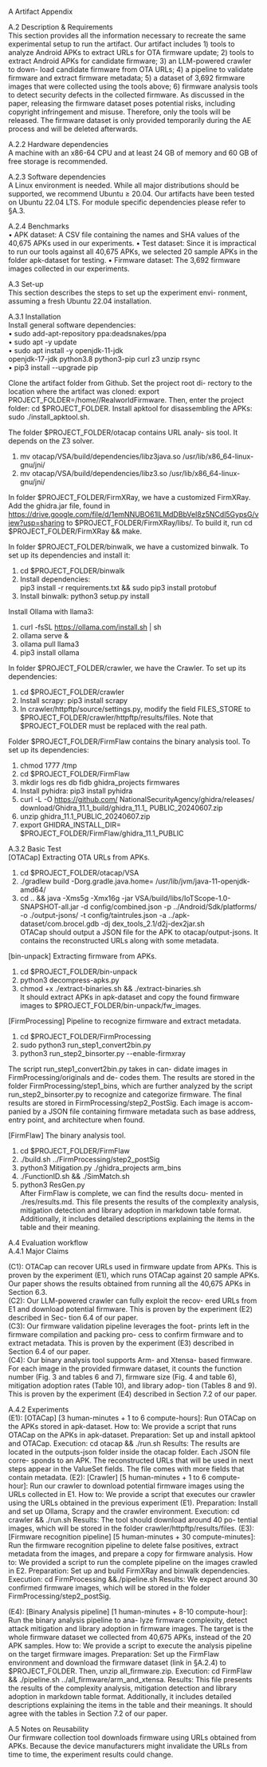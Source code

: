 
A Artifact Appendix  

A.2 Description & Requirements  
This section provides all the information necessary to recreate
the same experimental setup to run the artifact. Our artifact
includes 1) tools to analyze Android APKs to extract URLs
for OTA firmware update; 2) tools to extract Android APKs
for candidate firmware; 3) an LLM-powered crawler to down-
load candidate firmware from OTA URLs; 4) a pipeline to
validate firmware and extract firmware metadata; 5) a dataset
of 3,692 firmware images that were collected using the tools
above; 6) firmware analysis tools to detect security defects in
the collected firmware.
As discussed in the paper, releasing the firmware dataset
poses potential risks, including copyright infringement and
misuse. Therefore, only the tools will be released. The
firmware dataset is only provided temporarily during the AE
process and will be deleted afterwards.

A.2.2 Hardware dependencies  
A machine with an x86-64 CPU and at least 24 GB of memory
and 60 GB of free storage is recommended.

A.2.3 Software dependencies  
A Linux environment is needed. While all major distributions
should be supported, we recommend Ubuntu ≥ 20.04. Our
artifacts have been tested on Ubuntu 22.04 LTS. For module
specific dependencies please refer to §A.3.
 
A.2.4 Benchmarks  
• APK dataset: A CSV file containing the names and SHA
values of the 40,675 APKs used in our experiments.
• Test dataset: Since it is impractical to run our tools
against all 40,675 APKs, we selected 20 sample APKs
in the folder apk-dataset for testing.
• Firmware dataset: The 3,692 firmware images
collected in our experiments.

A.3 Set-up  
This section describes the steps to set up the experiment envi-
ronment, assuming a fresh Ubuntu 22.04 installation.

A.3.1 Installation  
Install general software dependencies:  
• sudo add-apt-repository ppa:deadsnakes/ppa  
• sudo apt -y update  
• sudo apt install -y openjdk-11-jdk  
openjdk-17-jdk python3.8 python3-pip curl
z3 unzip rsync  
• pip3 install --upgrade pip  

Clone the artifact folder from Github. Set the project root di-
rectory to the location where the artifact was cloned: export
PROJECT_FOLDER=/home/<USER>/RealworldFirmware.
Then, enter the project folder: cd $PROJECT_FOLDER.
Install apktool for disassembling the APKs: sudo
./install_apktool.sh.  
  
The folder $PROJECT_FOLDER/otacap contains URL analy-
sis tool. It depends on the Z3 solver.    
1. mv otacap/VSA/build/dependencies/libz3java.so
/usr/lib/x86_64-linux-gnu/jni/  
2. mv otacap/VSA/build/dependencies/libz3.so
/usr/lib/x86_64-linux-gnu/jni/
  
In folder $PROJECT_FOLDER/FirmXRay, we have a
customized FirmXRay. Add the ghidra.jar file,
found in https://drive.google.com/file/d/1emNNUBO61lLMdDBbVeI8z5NCdl5GypsG/view?usp=sharing to $PROJECT_FOLDER/FirmXRay/libs/. To build
it, run cd $PROJECT_FOLDER/FirmXRay && make.  
  
In folder $PROJECT_FOLDER/binwalk, we have a customized
binwalk. To set up its dependencies and install it:  
1. cd $PROJECT_FOLDER/binwalk
2. Install dependencies:  
pip3 install -r requirements.txt && sudo
pip3 install protobuf
3. Install binwalk: python3 setup.py install
  
Install Ollama with llama3:
1. curl -fsSL https://ollama.com/install.sh |
sh
2. ollama serve &
3. ollama pull llama3
4. pip3 install ollama
  
In folder $PROJECT_FOLDER/crawler, we have the Crawler.
To set up its dependencies:  
1. cd $PROJECT_FOLDER/crawler
2. Install scrapy: pip3 install scrapy
3. In crawler/httpftp/source/settings.py,
modify the field FILES_STORE to
$PROJECT_FOLDER/crawler/httpftp/results/files.
Note that $PROJECT_FOLDER must be replaced with the
real path.
  
Folder $PROJECT_FOLDER/FirmFlaw contains the binary
analysis tool. To set up its dependencies:  
1. chmod 1777 /tmp
2. cd $PROJECT_FOLDER/FirmFlaw
3. mkdir logs res db fidb ghidra_projects
firmwares
4. Install pyhidra: pip3 install pyhidra
5. curl -L -O https://github.com/
NationalSecurityAgency/ghidra/releases/
download/Ghidra_11.1_build/ghidra_11.1_
PUBLIC_20240607.zip
6. unzip ghidra_11.1_PUBLIC_20240607.zip
7. export GHIDRA_INSTALL_DIR=
$PROJECT_FOLDER/FirmFlaw/ghidra_11.1_PUBLIC

A.3.2 Basic Test  
[OTACap] Extracting OTA URLs from APKs.
1. cd $PROJECT_FOLDER/otacap/VSA
2. ./gradlew build -Dorg.gradle.java.home=
/usr/lib/jvm/java-11-openjdk-amd64/
3. cd .. && java -Xms5g -Xmx16g -jar
VSA/build/libs/IoTScope-1.0-SNAPSHOT-all.jar
-d config/combined.json -p
../Android/Sdk/platforms/ -o
./output-jsons/ -t config/taintrules.json
-a ../apk-dataset/com.brocel.gdb -dj
dex_tools_2.1/d2j-dex2jar.sh  
OTACap should output a JSON file for the APK to
otacap/output-jsons. It contains the reconstructed URLs
along with some metadata.
  
[bin-unpack] Extracting firmware from APKs.
1. cd $PROJECT_FOLDER/bin-unpack
2. python3 decompress-apks.py
3. chmod +x ./extract-binaries.sh &&
./extract-binaries.sh  
It should extract APKs in apk-dataset
and copy the found firmware images to
$PROJECT_FOLDER/bin-unpack/fw_images.
  
[FirmProcessing] Pipeline to recognize firmware and extract
metadata.
1. cd $PROJECT_FOLDER/FirmProcessing
2. sudo python3 run_step1_convert2bin.py
3. python3 run_step2_binsorter.py
--enable-firmxray
  
The script run_step1_convert2bin.py takes in can-
didate images in FirmProcessing/originals and de-
codes them. The results are stored in the folder
FirmProcessing/step1_bins, which are further analyzed
by the script run_step2_binsorter.py to recognize
and categorize firmware. The final results are stored in
FirmProcessing/step2_PostSig. Each image is accom-
panied by a JSON file containing firmware metadata such as
base address, entry point, and architecture when found.  
  
[FirmFlaw] The binary analysis tool.
1. cd $PROJECT_FOLDER/FirmFlaw
2. ./build.sh ../FirmProcessing/step2_postSig
3. python3 Mitigation.py ./ghidra_projects
arm_bins
4. ./FunctionID.sh && ./SimMatch.sh
5. python3 ResGen.py  
After FirmFlaw is complete, we can find the results docu-
mented in ./res/results.md. This file presents the results
of the complexity analysis, mitigation detection and library
adoption in markdown table format. Additionally, it includes
detailed descriptions explaining the items in the table and
their meaning.

A.4 Evaluation workflow  
A.4.1 Major Claims  

(C1): OTACap can recover URLs used in firmware update
from APKs. This is proven by the experiment (E1),
which runs OTACap against 20 sample APKs. Our paper
shows the results obtained from running all the 40,675
APKs in Section 6.3.  
(C2): Our LLM-powered crawler can fully exploit the recov-
ered URLs from E1 and download potential firmware.
This is proven by the experiment (E2) described in Sec-
tion 6.4 of our paper.  
(C3): Our firmware validation pipeline leverages the foot-
prints left in the firmware compilation and packing pro-
cess to confirm firmware and to extract metadata. This is
proven by the experiment (E3) described in Section 6.4
of our paper.  
(C4): Our binary analysis tool supports Arm- and Xtensa-
based firmware. For each image in the provided firmware
dataset, it counts the function number (Fig. 3 and
tables 6 and 7), firmware size (Fig. 4 and table 6),
mitigation adoption rates (Table 10), and library adop-
tion (Tables 8 and 9). This is proven by the experiment
(E4) described in Section 7.2 of our paper.  

A.4.2 Experiments  
(E1): [OTACap] [3 human-minutes + 1 to 6 compute-hours]:
Run OTACap on the APKs stored in apk-dataset.
How to: We provide a script that runs OTACap on the
APKs in apk-dataset.
Preparation: Set up and install apktool and OTACap.
Execution: cd otacap && ./run.sh
Results: The results are located in the outputs-json
folder inside the otacap folder. Each JSON file corre-
sponds to an APK. The reconstructed URLs that will be
used in next steps appear in the ValueSet fields. The
file comes with more fields that contain metadata.
(E2): [Crawler] [5 human-minutes + 1 to 6 compute-hour]:
Run our crawler to download potential firmware images
using the URLs collected in E1.
How to: We provide a script that executes our crawler
using the URLs obtained in the previous experiment
(E1).
Preparation: Install and set up Ollama, Scrapy and the
crawler environment.
Execution: cd crawler && ./run.sh
Results: The tool should download around 40 po-
tential images, which will be stored in the folder
crawler/httpftp/results/files.
(E3): [Firmware recognition pipeline] [5 human-minutes +
30 compute-minutes]: Run the firmware recognition
pipeline to delete false positives, extract metadata from
the images, and prepare a copy for firmware analysis.
How to: We provided a script to run the complete
pipeline on the images crawled in E2.
Preparation: Set up and build FirmXRay and binwalk
dependencies.
Execution: cd FirmProcessing &&./pipeline.sh
Results: We expect around 30 confirmed firmware
images, which will be stored in the folder
FirmProcessing/step2_postSig.

(E4): [Binary Analysis pipeline] [1 human-minutes + 8-10
compute-hour]: Run the binary analysis pipeline to ana-
lyze firmware complexity, detect attack mitigation and
library adoption in firmware images. The target is the
whole firmware dataset we collected from 40,675 APKs,
instead of the 20 APK samples.
How to: We provide a script to execute the analysis
pipeline on the target firmware images.
Preparation: Set up the FirmFlaw environment and
download the firmware dataset (link in §A.2.4) to
$PROJECT_FOLDER. Then, unzip all_firmware.zip.
Execution: cd FirmFlaw && ./pipeline.sh
../all_firmware/arm_and_xtensa.
Results: This file presents the results of the complexity
analysis, mitigation detection and library adoption in
markdown table format. Additionally, it includes detailed
descriptions explaining the items in the table and their
meanings. It should agree with the tables in Section 7.2
of our paper.

A.5 Notes on Reusability  
Our firmware collection tool downloads firmware using URLs
obtained from APKs. Because the device manufacturers might
invalidate the URLs from time to time, the experiment results
could change.

